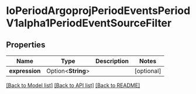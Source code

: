 # IoPeriodArgoprojPeriodEventsPeriodV1alpha1PeriodEventSourceFilter

## Properties

Name | Type | Description | Notes
------------ | ------------- | ------------- | -------------
**expression** | Option<**String**> |  | [optional]

[[Back to Model list]](../README.md#documentation-for-models) [[Back to API list]](../README.md#documentation-for-api-endpoints) [[Back to README]](../README.md)



